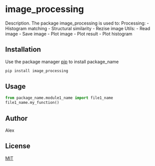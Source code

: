 # image_processing

Description. 
The package image_processing is used to:
	Processing:
		- Histogram matching
		- Structural similarity
		- Rezise image
	Utils:
		- Read image
		- Save image
		- Plot image
		- Plot result
		- Plot histogram

## Installation

Use the package manager [pip](https://pip.pypa.io/en/stable/) to install package_name

```bash
pip install image_processing
```

## Usage

```python
from package_name.module1_name import file1_name
file1_name.my_function()
```

## Author
Alex

## License
[MIT](https://choosealicense.com/licenses/mit/)